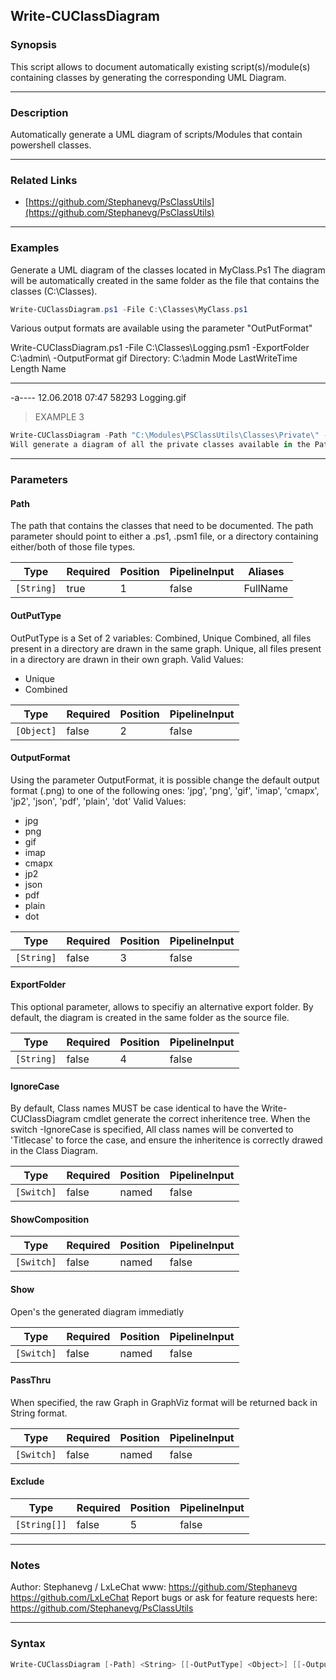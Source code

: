 Write-CUClassDiagram
--------------------

### Synopsis
This script allows to document automatically existing script(s)/module(s) containing classes by generating the corresponding UML Diagram.

---

### Description

Automatically generate a UML diagram of scripts/Modules that contain powershell classes.

---

### Related Links
* [https://github.com/Stephanevg/PsClassUtils](https://github.com/Stephanevg/PsClassUtils)

---

### Examples
Generate a UML diagram of the classes located in MyClass.Ps1
The diagram will be automatically created in the same folder as the file that contains the classes (C:\Classes).

```PowerShell
Write-CUClassDiagram.ps1 -File C:\Classes\MyClass.ps1
```
Various output formats are available using the parameter "OutPutFormat"

Write-CUClassDiagram.ps1 -File C:\Classes\Logging.psm1 -ExportFolder C:\admin\ -OutputFormat gif
Directory: C:\admin
Mode                LastWriteTime         Length Name
----                -------------         ------ ----
-a----       12.06.2018     07:47          58293 Logging.gif
> EXAMPLE 3

```PowerShell
Write-CUClassDiagram -Path "C:\Modules\PSClassUtils\Classes\Private\" -Show
Will generate a diagram of all the private classes available in the Path specified, and immediatley show the diagram.
```

---

### Parameters
#### **Path**
The path that contains the classes that need to be documented. 
The path parameter should point to either a .ps1, .psm1 file, or a directory containing either/both of those file types.

|Type      |Required|Position|PipelineInput|Aliases |
|----------|--------|--------|-------------|--------|
|`[String]`|true    |1       |false        |FullName|

#### **OutPutType**
OutPutType is a Set of 2 variables: Combined, Unique
Combined, all files present in a directory are drawn in the same graph.
Unique, all files present in a directory are drawn in their own graph.
Valid Values:

* Unique
* Combined

|Type      |Required|Position|PipelineInput|
|----------|--------|--------|-------------|
|`[Object]`|false   |2       |false        |

#### **OutputFormat**
Using the parameter OutputFormat, it is possible change the default output format (.png) to one of the following ones:
'jpg', 'png', 'gif', 'imap', 'cmapx', 'jp2', 'json', 'pdf', 'plain', 'dot'
Valid Values:

* jpg
* png
* gif
* imap
* cmapx
* jp2
* json
* pdf
* plain
* dot

|Type      |Required|Position|PipelineInput|
|----------|--------|--------|-------------|
|`[String]`|false   |3       |false        |

#### **ExportFolder**
This optional parameter, allows to specifiy an alternative export folder. By default, the diagram is created in the same folder as the source file.

|Type      |Required|Position|PipelineInput|
|----------|--------|--------|-------------|
|`[String]`|false   |4       |false        |

#### **IgnoreCase**
By default, Class names MUST be case identical to have the Write-CUClassDiagram cmdlet generate the correct inheritence tree.
When the switch -IgnoreCase is specified, All class names will be converted to 'Titlecase' to force the case, and ensure the inheritence is correctly drawed in the Class Diagram.

|Type      |Required|Position|PipelineInput|
|----------|--------|--------|-------------|
|`[Switch]`|false   |named   |false        |

#### **ShowComposition**

|Type      |Required|Position|PipelineInput|
|----------|--------|--------|-------------|
|`[Switch]`|false   |named   |false        |

#### **Show**
Open's the generated diagram immediatly

|Type      |Required|Position|PipelineInput|
|----------|--------|--------|-------------|
|`[Switch]`|false   |named   |false        |

#### **PassThru**
When specified, the raw Graph in GraphViz format will be returned back in String format.

|Type      |Required|Position|PipelineInput|
|----------|--------|--------|-------------|
|`[Switch]`|false   |named   |false        |

#### **Exclude**

|Type        |Required|Position|PipelineInput|
|------------|--------|--------|-------------|
|`[String[]]`|false   |5       |false        |

---

### Notes
Author: Stephanevg / LxLeChat
www: https://github.com/Stephanevg  https://github.com/LxLeChat
Report bugs or ask for feature requests here:
https://github.com/Stephanevg/PsClassUtils

---

### Syntax
```PowerShell
Write-CUClassDiagram [-Path] <String> [[-OutPutType] <Object>] [[-OutputFormat] <String>] [[-ExportFolder] <String>] [-IgnoreCase] [-ShowComposition] [-Show] [-PassThru] [[-Exclude] <String[]>] [<CommonParameters>]
```
